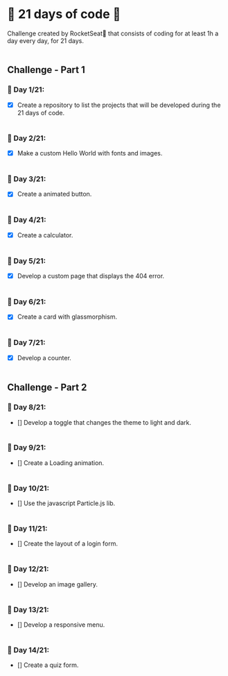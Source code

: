 # 📆 21 days of code 🚀

Challenge created by RocketSeat🚀 that consists of coding for at least 1h a day every day, for 21 days.
<br>
<br>

## Challenge - Part 1

### 📆 Day 1/21:

- [x] Create a repository to list the projects that will be developed during the 21 days of code. <br> <br>

### 📆 Day 2/21:

- [x] Make a custom Hello World with fonts and images. <br> <br>

### 📆 Day 3/21:

- [x] Create a animated button. <br> <br>

### 📆 Day 4/21:

- [x] Create a calculator. <br> <br>

### 📆 Day 5/21:

- [x] Develop a custom page that displays the 404 error. <br> <br>

### 📆 Day 6/21:

- [x] Create a card with glassmorphism. <br> <br>

### 📆 Day 7/21:

- [x] Develop a counter. <br> <br>

## Challenge - Part 2

### 📆 Day 8/21:

- [] Develop a toggle that changes the theme to light and dark. <br> <br>

### 📆 Day 9/21:

- [] Create a Loading animation. <br> <br>

### 📆 Day 10/21:

- [] Use the javascript Particle.js lib. <br> <br>

### 📆 Day 11/21:

- [] Create the layout of a login form. <br> <br>

### 📆 Day 12/21:

- [] Develop an image gallery. <br> <br>

### 📆 Day 13/21:

- [] Develop a responsive menu. <br> <br>

### 📆 Day 14/21:

- [] Create a quiz form. <br> <br>
